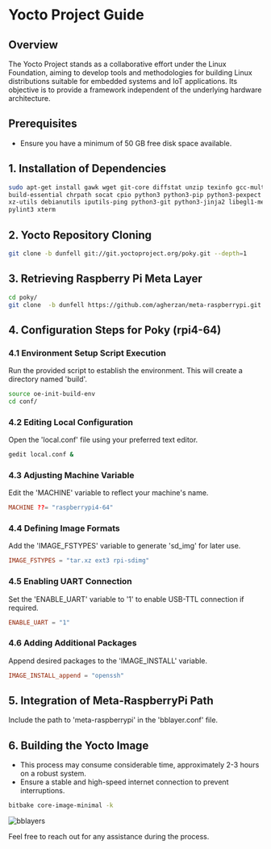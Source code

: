 # Yocto Project Guide

## Overview
The Yocto Project stands as a collaborative effort under the Linux Foundation, aiming to develop tools and methodologies for building Linux distributions suitable for embedded systems and IoT applications. Its objective is to provide a framework independent of the underlying hardware architecture.

## Prerequisites
* Ensure you have a minimum of 50 GB free disk space available.

## 1. Installation of Dependencies
```bash
sudo apt-get install gawk wget git-core diffstat unzip texinfo gcc-multilib \
build-essential chrpath socat cpio python3 python3-pip python3-pexpect \
xz-utils debianutils iputils-ping python3-git python3-jinja2 libegl1-mesa libsdl1.2-dev \
pylint3 xterm
```

## 2. Yocto Repository Cloning
```bash
git clone -b dunfell git://git.yoctoproject.org/poky.git --depth=1
```

## 3. Retrieving Raspberry Pi Meta Layer
```bash
cd poky/
git clone  -b dunfell https://github.com/agherzan/meta-raspberrypi.git --depth=1
```

## 4. Configuration Steps for Poky (rpi4-64)

### 4.1 Environment Setup Script Execution
Run the provided script to establish the environment. This will create a directory named 'build'.
```bash
source oe-init-build-env
cd conf/
```

### 4.2 Editing Local Configuration
Open the 'local.conf' file using your preferred text editor.
```bash
gedit local.conf &
```

### 4.3 Adjusting Machine Variable
Edit the 'MACHINE' variable to reflect your machine's name.
```conf
MACHINE ??= "raspberrypi4-64"
```

### 4.4 Defining Image Formats
Add the 'IMAGE_FSTYPES' variable to generate 'sd_img' for later use.
```conf
IMAGE_FSTYPES = "tar.xz ext3 rpi-sdimg"
```

### 4.5 Enabling UART Connection
Set the 'ENABLE_UART' variable to '1' to enable USB-TTL connection if required.
```conf
ENABLE_UART = "1"
```

### 4.6 Adding Additional Packages
Append desired packages to the 'IMAGE_INSTALL' variable.
```conf
IMAGE_INSTALL_append = "openssh"
```

## 5. Integration of Meta-RaspberryPi Path
Include the path to 'meta-raspberrypi' in the 'bblayer.conf' file.

## 6. Building the Yocto Image
* This process may consume considerable time, approximately 2-3 hours on a robust system.
* Ensure a stable and high-speed internet connection to prevent interruptions.
```bash
bitbake core-image-minimal -k
```

![bblayers](https://github.com/alaagbr321/Embedded-Linux/assets/145403129/0a200d10-c02c-4c64-b0ad-a4959b2a55d6)

Feel free to reach out for any assistance during the process.
